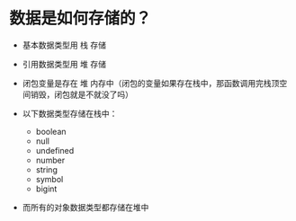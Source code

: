 # 数据是如何存储的？

- 基本数据类型用 栈 存储
- 引用数据类型用 堆 存储
- 闭包变量是存在 堆 内存中（闭包的变量如果存在栈中，那函数调用完栈顶空间销毁，闭包就是不就没了吗）


- 以下数据类型存储在栈中：
  - boolean
  - null
  - undefined
  - number
  - string
  - symbol
  - bigint
- 而所有的对象数据类型都存储在堆中